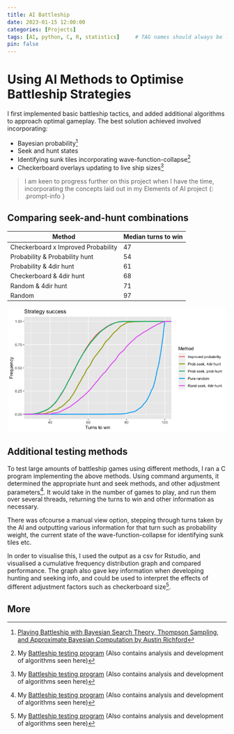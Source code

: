 ```yaml
---
title: AI Battleship
date: 2023-01-15 12:00:00
categories: [Projects]
tags: [AI, python, C, R, statistics]     # TAG names should always be lowercase
pin: false
---
```


# Using AI Methods to Optimise Battleship Strategies
I first implemented basic battleship tactics, and added additional algorithms to approach optimal gameplay. The best solution achieved involved incorporating:

* Bayesian probability[^Bayesian]
* Seek and hunt states
* Identifying sunk tiles incorporating wave-function-collapse[^Battleship-testing]
* Checkerboard overlays updating to live ship sizes[^Battleship-testing]

> I am keen to progress further on this project when I have the time, incorporating the concepts laid out in my Elements of AI project
{: .prompt-info }

## Comparing seek-and-hunt combinations

| Method      | Median turns to win |
| ----------- | ----------- |
| Checkerboard x Improved Probability | 47 |
| Probability & Probability hunt  | 54 |
|  Probability & 4dir hunt | 61 |
|  Checkerboard & 4dir hunt| 68 |
|  Random & 4dir hunt | 71 |
|  Random | 97 |

![Overview graph](/assets/other/improved_prob_comparison.png)

## Additional testing methods
To test large amounts of battleship games using different methods, I ran a C program implementing the above methods. Using command arguments, it determined the appropriate hunt and seek methods, and other adjustment parameters[^Battleship-testing]. 
It would take in the number of games to play, and run them over several threads, returning the turns to win and other information as necessary.

There was ofcourse a manual view option, stepping through turns taken by the AI and outputting various information for that turn such as probability weight, the current state of the wave-function-collapse for identifying sunk tiles etc.

In order to visualise this, I used the output as a csv for Rstudio, and visualised a cumulative frequency distribution graph and compared performance. The graph also gave key information when developing hunting and seeking info, and could be used to interpret the effects of different adjustment factors such as checkerboard size[^Battleship-testing].

## More
[^Elements-of-AI]: My [Elements of AI Project](https://github.com/Tinylad/Battleship_Building_Ai) (Mostly concept)
[^Battleship-testing]: My [Battleship testing program](https://github.com/Tinylad/Battleship) (Also contains analysis and development of algorithms seen here)
[^Bayesian]: [Playing Battleship with Bayesian Search Theory, Thompson Sampling, and Approximate Bayesian Computation by Austin Richford](https://austinrochford.com/posts/2021-09-02-battleship-bayes.html)